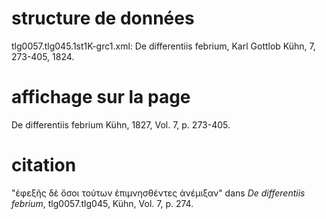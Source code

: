 
# structure de données 
tlg0057.tlg045.1st1K-grc1.xml: De differentiis febrium, Karl Gottlob Kühn, 7, 273-405, 1824.

# affichage sur la page
De differentiis febrium Kühn, 1827, Vol. 7, p. 273-405.

# citation 

"ἐφεξῆς δὲ ὅσοι τούτων ἐπιμνησθέντες ἀνέμιξαν" dans _De differentiis febrium_, tlg0057.tlg045, Kühn, Vol. 7, p. 274.
